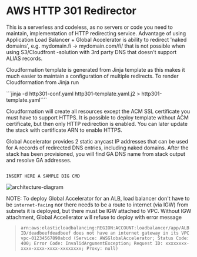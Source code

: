 # AWS HTTP 301 Redirector

This is a serverless and codeless, as no servers or code you need to maintain, implementation
of HTTP redirecting service. Advantage of using Application Load Balancer + Global Accelerator
is ability to redirect 'naked domains', e.g. mydomain.fi -> mydomain.com/fi/ that is not possible
when using S3/Cloudfront -solution with 3rd party DNS that doesn't support ALIAS records.

Cloudformation template is generated from Jinja template as this makes it much easier to maintain
a configuration of multiple redirects. To render Cloudformation from Jinja run

```jinja -d http301-conf.yaml http301-template.yaml.j2 > http301-template.yaml````

Cloudformation will create all resources except the ACM SSL certificate you must have to support HTTPS.
It is possible to deploy template without ACM certificate, but then only HTTP redirection is enabled.
You can later update the stack with certificate ARN to enable HTTPS.

Global Accelerator provides 2 static anycast IP addresses that can be used for A records of redirected
DNS entries, including naked domains. After the stack has been provisioned, you will find GA DNS name
from stack output and resolve GA addresses.

<code>
INSERT HERE A SAMPLE DIG CMD
</code>

![architecture-diagram](http301.png)

NOTE: To deploy Global Accelerator for an ALB, load balancer don't have to be ```internet-facing```
nor there needs to be a route to internet (via IGW) from subnets it is deployed, but there must be
IGW attached to VPC. Without IGW attachment, Global Accellerator will refuse to deploy with error message
> ```arn:aws:elasticloadbalancing:REGION:ACCOUNT:loadbalancer/app/ALBID/deadbeefdeadbeef does not have an internet gateway in its VPC vpc-01234567890abcd (Service: AWSGlobalAccelerator; Status Code: 400; Error Code: InvalidArgumentException; Request ID: xxxxxxxx-xxxx-xxxx-xxxx-xxxxxxxx; Proxy: null)```

